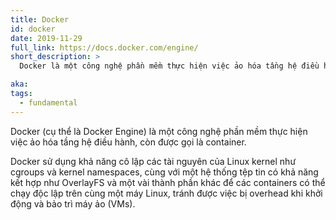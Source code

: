 ```yaml
---
title: Docker
id: docker
date: 2019-11-29
full_link: https://docs.docker.com/engine/
short_description: >
  Docker là một công nghệ phần mềm thực hiện việc ảo hóa tầng hệ điều hành được gọi là container.

aka:
tags:
  - fundamental
---
```


Docker (cụ thể là Docker Engine) là một công nghệ phần mềm thực hiện việc ảo hóa tầng hệ điều hành, còn được gọi là container.

<!--more-->

Docker sử dụng khả năng cô lập các tài nguyên của Linux kernel như cgroups và kernel namespaces, cùng với một hệ thống tệp tin có khả năng kết hợp như OverlayFS và một vài thành phần khác để các containers có thể chạy độc lập trên cùng một máy Linux, tránh được việc bị overhead khi khởi động và bảo trì máy ảo (VMs).
